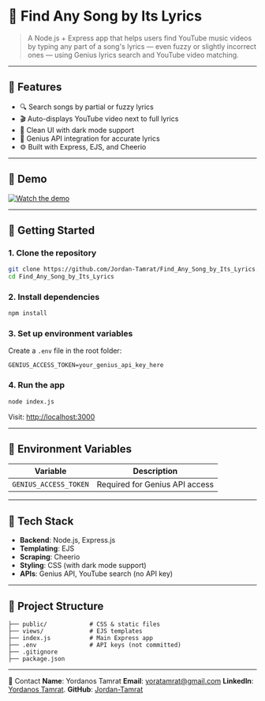 # 🎵 Find Any Song by Its Lyrics

> A Node.js + Express app that helps users find YouTube music videos by typing any part of a song's lyrics — even fuzzy or slightly incorrect ones — using Genius lyrics search and YouTube video matching.

---

## 🌟 Features

- 🔍 Search songs by partial or fuzzy lyrics
- 🎬 Auto-displays YouTube video next to full lyrics
- 🎨 Clean UI with dark mode support
- 📜 Genius API integration for accurate lyrics
- ⚙️ Built with Express, EJS, and Cheerio

---

## 🎥 Demo

[![Watch the demo](https://img.youtube.com/vi/DekdeS5uWTU/0.jpg)](https://youtu.be/DekdeS5uWTU)

---

## 🚀 Getting Started

### 1. Clone the repository

```bash
git clone https://github.com/Jordan-Tamrat/Find_Any_Song_by_Its_Lyrics.git
cd Find_Any_Song_by_Its_Lyrics
````

### 2. Install dependencies

```bash
npm install
```

### 3. Set up environment variables

Create a `.env` file in the root folder:

```env
GENIUS_ACCESS_TOKEN=your_genius_api_key_here
```

### 4. Run the app

```bash
node index.js
```

Visit: [http://localhost:3000](http://localhost:3000)

---

## 🔐 Environment Variables

| Variable              | Description                     |
| --------------------- | ------------------------------- |
| `GENIUS_ACCESS_TOKEN` | Required for Genius API access  |


---

## 🧠 Tech Stack

* **Backend**: Node.js, Express.js
* **Templating**: EJS
* **Scraping**: Cheerio
* **Styling**: CSS (with dark mode support)
* **APIs**: Genius API, YouTube search (no API key)

---

## 📁 Project Structure

```
├── public/            # CSS & static files
├── views/             # EJS templates
├── index.js           # Main Express app
├── .env               # API keys (not committed)
├── .gitignore
├── package.json
```
---


👤 Contact
**Name**: Yordanos Tamrat
**Email**: yoratamrat@gmail.com
**LinkedIn**: [Yordanos Tamrat](https://www.linkedin.com/in/yordanos-tamrat/). 
**GitHub**: [Jordan-Tamrat](https://github.com/Jordan-Tamrat)





